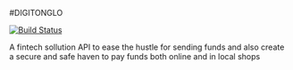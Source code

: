 #DIGITONGLO

[![Build Status](https://travis-ci.com/Kibetchirchir/digi-tonglo.svg?token=4eAXyso9xLjgcdU3BL89&branch=master)](https://travis-ci.com/Kibetchirchir/digi-tonglo)

A fintech sollution API to ease the hustle for sending funds and also create a secure and safe haven to pay funds both online and in local shops